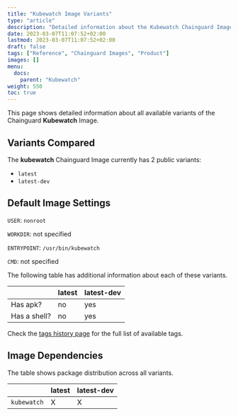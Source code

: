 ```yaml
---
title: "Kubewatch Image Variants"
type: "article"
description: "Detailed information about the Kubewatch Chainguard Image variants"
date: 2023-03-07T11:07:52+02:00
lastmod: 2023-03-07T11:07:52+02:00
draft: false
tags: ["Reference", "Chainguard Images", "Product"]
images: []
menu:
  docs:
    parent: "Kubewatch"
weight: 550
toc: true
---
```


This page shows detailed information about all available variants of the Chainguard **Kubewatch** Image.

## Variants Compared
The **kubewatch** Chainguard Image currently has 2 public variants: 

- `latest`
- `latest-dev`

## Default Image Settings
`USER`:		`nonroot`

`WORKDIR`:	not specified

`ENTRYPOINT`:	`/usr/bin/kubewatch`

`CMD`:		not specified

The following table has additional information about each of these variants.

|              | latest | latest-dev |
|--------------|--------|------------|
| Has apk?     | no     | yes        |
| Has a shell? | no     | yes        |

Check the [tags history page](/chainguard/chainguard-images/reference/kubewatch/tags_history/) for the full list of available tags.
## Image Dependencies
The table shows package distribution across all variants.

|             | latest | latest-dev |
|-------------|--------|------------|
| `kubewatch` | X      | X          |

